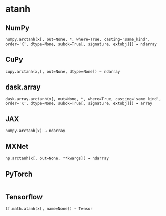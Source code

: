 # atanh

## NumPy

```
numpy.arctanh(x[, out=None, *, where=True, casting='same_kind', order='K', dtype=None, subok=True[, signature, extobj]]) → ndarray
```

## CuPy

```
cupy.arctanh(x,[, out=None, dtype=None]) → ndarray
```

## dask.array

```
dask.array.arctanh(x[, out=None, *, where=True, casting='same_kind', order='K', dtype=None, subok=True[, signature, extobj]]) → array
```

## JAX

```
numpy.arctanh(x) → ndarray
```

## MXNet

```
np.arctanh(x[, out=None, **kwargs]) → ndarray
```

## PyTorch

```

```

## Tensorflow

```
tf.math.atanh(x[, name=None]) → Tensor
```

